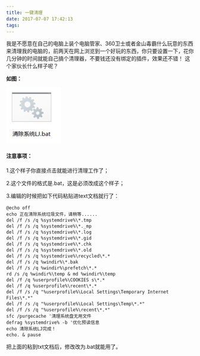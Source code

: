 ```yaml
---
title: 一键清理
date: 2017-07-07 17:42:13
tags:
---
```

我是不愿意在自己的电脑上装个电脑管家、360卫士或者金山毒霸什么玩意的东西来清理我的电脑的，前两天在网上浏览到一个好玩的东西，你只要设置一下，花你几分钟的时间就能自己搞个清理器，不要钱还没有绑定的插件，效果还不错！
这个家伙长什么样子呢？

**如图：**

![](image/clean.png)

#### 注意事项： ####
1.这个样子你直接点击就能进行清理工作了；

2.这个文件的格式是.bat，这是必须改成这个样子；

3.编辑的时候把如下代码粘贴进text文档就行了：

	@echo off     
	echo 正在清除系统垃圾文件，请稍等......     
	del /f /s /q %systemdrive%\*.tmp     
	del /f /s /q %systemdrive%\*._mp     
	del /f /s /q %systemdrive%\*.log     
	del /f /s /q %systemdrive%\*.gid     
	del /f /s /q %systemdrive%\*.chk     
	del /f /s /q %systemdrive%\*.old     
	del /f /s /q %systemdrive%\recycled\*.*     
	del /f /s /q %windir%\*.bak     
	del /f /s /q %windir%\prefetch\*.*     
	rd /s /q %windir%\temp & md %windir%\temp     
	del /f /q %userprofile%\COOKIES s\*.*     
	del /f /q %userprofile%\recent\*.*     
	del /f /s /q "%userprofile%\Local Settings\Temporary Internet Files\*.*"     
	del /f /s /q "%userprofile%\Local Settings\Temp\*.*"     
	del /f /s /q "%userprofile%\recent\*.*"     
	sfc /purgecache '清理系统盘无用文件     
	defrag %systemdrive% -b '优化预读信息     
	echo 清除系统LJ完成！     
	echo. & pause  

把上面的粘到txt文档后，修改改为.bat就能用了。